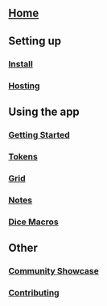 ## [Home](https://github.com/dungeon-revealer/dungeon-revealer/wiki)

## Setting up

### [Install](https://github.com/dungeon-revealer/dungeon-revealer/wiki/Install)

### [Hosting](https://github.com/dungeon-revealer/dungeon-revealer/wiki/Hosting)

## Using the app

### [Getting Started](https://github.com/dungeon-revealer/dungeon-revealer/wiki/Getting-Started)

### [Tokens](https://github.com/dungeon-revealer/dungeon-revealer/wiki/Tokens)

### [Grid](https://github.com/dungeon-revealer/dungeon-revealer/wiki/Grid)

### [Notes](https://github.com/dungeon-revealer/dungeon-revealer/wiki/Notes)

### [Dice Macros](https://github.com/dungeon-revealer/dungeon-revealer/wiki/Dice-Macros)

## Other

### [Community Showcase](https://github.com/dungeon-revealer/dungeon-revealer/wiki/Community-Showcase)

### [Contributing](https://github.com/dungeon-revealer/dungeon-revealer/wiki/Contributing)
